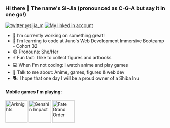### Hi there 👋 The name's Si-Jia (pronounced as C-G-A but say it in one go!)
[![twitter @sijia_m](https://raw.githubusercontent.com/paulrobertlloyd/socialmediaicons/main/twitter-24x24.png "twitter @sijia_m")](https://twitter.com/sijia_m)
[![My linked in account](https://raw.githubusercontent.com/paulrobertlloyd/socialmediaicons/main/linkedin-24x24.png "linked in account")](https://www.linkedin.com/in/si-jia-m-52710560/)

- 🔭 I’m currently working on something great!
- 🌱 I’m learning to code at Juno's Web Development Immersive Bootcamp - Cohort 32
- 😄 Pronouns: She/Her
- ⚡ Fun fact: I like to collect figures and artbooks
- 💻 When I'm not coding: I watch anime and play games
- 💬 Talk to me about: Anime, games, figures & web dev
- 🐕: I hope that one day I will be a proud owner of a Shiba Inu
  
 #### Mobile games I'm playing:
 <img src="https://pht.qoo-static.com/D4DUUFQDCsH9NIEa8hjMjQSWdtNhGX1Fd_jT-23ogAb5uMMqttqQDUJcUt4K_u8RYOQ=w512" alt="Arknights" width="70px" title="Arknights">  <img src="https://pht.qoo-static.com/yxNC32xtwtBEKe7E83pyuOLu49y_DPikkJQXdb99bxKdhn8HOYbgucJQBTki98uR1g=w512" alt="Genshin Impact" width="70px" title="Genshin Impact">  <img src="https://pht.qoo-static.com/wHrGkRBiLxqTCUGbl6Y9qgS_OvVjY9vYb4VU1FjKWVuqood__K1m4IH_GpmrwneCrVY=w512" alt="Fate Grand Order" width="70px" title="Fate/Grand Order">

<!--
**iSupercell/isupercell** is a ✨ _special_ ✨ repository because its `README.md` (this file) appears on your GitHub profile.
-->
